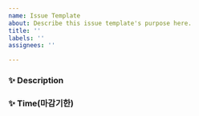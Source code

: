 ```yaml
---
name: Issue Template
about: Describe this issue template's purpose here.
title: ''
labels: ''
assignees: ''

---
```


### ✨ Description

### ✨ Time(마감기한)
